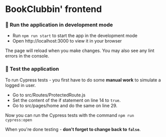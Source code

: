 # BookClubbin' frontend

### 🚀 Run the application in development mode 
- Run `npm run start` to start the app in the development mode
- Open http://localhost:3000 to view it in your browser

The page will reload when you make changes.
You may also see any lint errors in the console.

### 🧪 Test the application 
To run Cypress tests - you first have to do some **manual work** to simulate a logged in user. 
- Go to src/Routes/ProtectedRoute.js 
- Set the content of the if statement on line 14 to `true`. 
- Go to src/pages/home and do the same on line 29.

Now you can run the Cypress tests with the command `npm run cypress:open`

When you're done testing - **don't forget to change back to `false`**.
